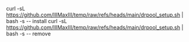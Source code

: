 curl -sL https://github.com/IIIMaxIII/temp/raw/refs/heads/main/drpool_setup.sh | bash -s -- install
curl -sL https://github.com/IIIMaxIII/temp/raw/refs/heads/main/drpool_setup.sh | bash -s -- remove
